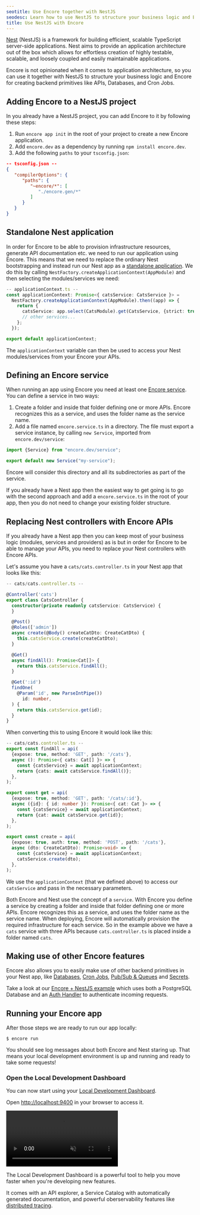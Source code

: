 ```yaml
---
seotitle: Use Encore together with NestJS
seodesc: Learn how to use NestJS to structure your business logic and Encore for creating infrastructure resources.
title: Use NestJS with Encore
---
```


[Nest](https://docs.nestjs.com/) (NestJS) is a framework for building efficient, scalable TypeScript server-side
applications. Nest aims to provide
an application architecture out of the box which allows for effortless creation of highly testable, scalable, and
loosely coupled and easily maintainable applications.

Encore is not opinionated when it comes to application architecture, so you can use it together with NestJS to structure
your business logic and Encore for creating backend primitives like APIs, Databases, and Cron Jobs.

<GitHubLink 
    href="https://github.com/encoredev/examples/tree/main/ts/nestjs" 
    desc="Encore.ts + NestJS example" 
/>

## Adding Encore to a NestJS project

In you already have a NestJS project, you can add Encore to it by following these steps:

1. Run `encore app init` in the root of your project to create a new Encore application.
2. Add `encore.dev` as a dependency by running `npm install encore.dev`.
3. Add the following `paths` to your `tsconfig.json`:

```json
-- tsconfig.json --
{
   "compilerOptions": {
      "paths": {
         "~encore/*": [
            "./encore.gen/*"
         ]
      }
   }
}
```

## Standalone Nest application

In order for Encore to be able to provision infrastructure resources, generate API documentation etc. we need to run our
application using Encore. This means that we need to replace the ordinary Nest bootstrapping and instead run our Nest
app as
a [standalone application](https://docs.nestjs.com/standalone-applications). We do this by
calling `NestFactory.createApplicationContext(AppModule)` and then selecting the modules/services we need:

```ts
-- applicationContext.ts --
const applicationContext: Promise<{ catsService: CatsService }> =
  NestFactory.createApplicationContext(AppModule).then((app) => {
    return {
      catsService: app.select(CatsModule).get(CatsService, {strict: true}),
      // other services...
    };
  });

export default applicationContext;
```

The `applicationContext` variable can then be used to access your Nest modules/services from your Encore your APIs.

## Defining an Encore service

When running an app using Encore you need at least
one [Encore service](https://encore.dev/docs/ts/primitives/services-and-apis#defining-a-service). You can define a
service
in two ways:

1. Create a folder and inside that folder defining one or more APIs. Encore recognizes this as a service, and uses the
   folder name as the service name.
2. Add a file named `encore.service.ts` in a directory. The file must export a service instance, by
   calling `new Service`, imported from `encore.dev/service`:

```ts
import {Service} from "encore.dev/service";

export default new Service("my-service");
```

Encore will consider this directory and all its subdirectories as part of the service.

If you already have a Nest app then the easiest way to get going is to go with the second approach and add
a `encore.service.ts` in the root of your app, then you do not need to change your existing folder structure. 

## Replacing Nest controllers with Encore APIs

If you already have a Nest app then you can keep most of your business logic (modules, services and providers) as is but
in order for Encore to be able to manage your APIs, you need to replace your Nest controllers with Encore APIs.

Let's assume you have a `cats/cats.controller.ts` in your Nest app that looks like this:

```ts
-- cats/cats.controller.ts --

@Controller('cats')
export class CatsController {
  constructor(private readonly catsService: CatsService) {
  }

  @Post()
  @Roles(['admin'])
  async create(@Body() createCatDto: CreateCatDto) {
    this.catsService.create(createCatDto);
  }

  @Get()
  async findAll(): Promise<Cat[]> {
    return this.catsService.findAll();
  }

  @Get(':id')
  findOne(
    @Param('id', new ParseIntPipe())
      id: number,
  ) {
    return this.catsService.get(id);
  }
}
```

When converting this to using Encore it would look like this:

```ts
-- cats/cats.controller.ts --
export const findAll = api(
  {expose: true, method: 'GET', path: '/cats'},
  async (): Promise<{ cats: Cat[] }> => {
    const {catsService} = await applicationContext;
    return {cats: await catsService.findAll()};
  },
);

export const get = api(
  {expose: true, method: 'GET', path: '/cats/:id'},
  async ({id}: { id: number }): Promise<{ cat: Cat }> => {
    const {catsService} = await applicationContext;
    return {cat: await catsService.get(id)};
  },
);

export const create = api(
  {expose: true, auth: true, method: 'POST', path: '/cats'},
  async (dto: CreateCatDto): Promise<void> => {
    const {catsService} = await applicationContext;
    catsService.create(dto);
  },
);
```

We use the `applicationContext` (that we defined above) to access our `catsService` and pass in the necessary
parameters.

Both Encore and Nest use the concept of a `service`. With Encore you define a service by creating a folder and inside
that folder defining one or more APIs. Encore recognizes this as a service, and uses the folder name as the service
name. When deploying, Encore will automatically provision the required infrastructure for each service. So in the
example
above we have a `cats` service with three APIs because `cats.controller.ts` is placed inside a folder named `cats`.

## Making use of other Encore features

Encore also allows you to easily make use of other backend primitives in your Nest app,
like [Databases](/docs/ts/primitives/databases), [Cron Jobs](/docs/ts/primitives/cron-jobs), [Pub/Sub & Queues](/docs/ts/primitives/pubsub)
and [Secrets](/docs/ts/primitives/secrets).

Take a look at our [Encore + NestJS example](https://github.com/encoredev/examples/tree/main/ts/nestjs) which uses both
a PostgreSQL Database and an [Auth Handler](/docs/ts/develop/auth) to authenticate incoming requests.

## Running your Encore app

After those steps we are ready to run our app locally:

```shell
$ encore run
```

You should see log messages about both Encore and Nest staring up. That means your local development environment is up
and
running and ready to take some requests!

### Open the Local Development Dashboard

You can now start using your [Local Development Dashboard](/docs/observability/dev-dash).

Open [http://localhost:9400](http://localhost:9400) in your browser to access it.

<video autoPlay playsInline loop controls muted className="w-full h-full">
  <source src="/assets/docs/localdashvideo.mp4" className="w-full h-full" type="video/mp4"/>
</video>

The Local Development Dashboard is a powerful tool to help you move faster when you're developing new features.

It comes with an API explorer, a Service Catalog with automatically generated documentation, and powerful
oberservability features
like [distributed tracing](/docs/observability/tracing).
